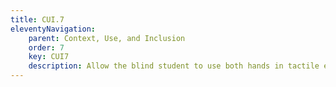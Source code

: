 ```yaml
---
title: CUI.7
eleventyNavigation:
    parent: Context, Use, and Inclusion
    order: 7
    key: CUI7
    description: Allow the blind student to use both hands in tactile exploration.
---
```

